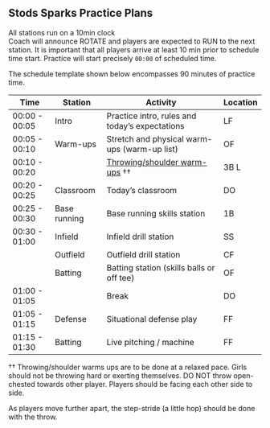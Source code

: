 ## Stods Sparks Practice Plans

<auro-alert type="information" style="margin-bottom: 2rem">
All stations run on a 10min clock<br>Coach will announce ROTATE and players are expected to RUN to the next station.
</auro-alert>

<auro-alert type="information" style="margin-bottom: 2rem">
It is important that all players arrive at least 10 min prior to schedule time start. Practice will start precisely <code>00:00</code> of scheduled time.
</auro-alert>

The schedule template shown below encompasses 90 minutes of practice time.


| Time | Station | Activity | Location |
| --- | --- | --- | --- |
| 00:00 - 00:05 | Intro | Practice intro, rules and today’s expectations   | LF |
| 00:05 - 00:10 | Warm-ups | Stretch and physical warm-ups (warm-up list) | OF |
| 00:10 - 00:20 |  | [Throwing/shoulder warm-ups](https://www.youtube.com/watch?v=BomXCfnLl7Q&ab_channel=ChristopherTirao) †† | 3B L |
| 00:20 - 00:25 | Classroom | Today’s classroom | DO |
| 00:25 - 00:30 | Base running | Base running skills station | 1B |
| 00:30 - 01:00 | Infield | Infield drill station  | SS |
| | Outfield | Outfield drill station | CF |
| | Batting | Batting station (skills balls or off tee) | OF |
| 01:00 - 01:05 | | Break | DO |
| 01:05 - 01:15 |Defense | Situational defense play | FF |
| 01:15 - 01:30 | Batting | Live pitching / machine | FF |

†† Throwing/shoulder warms ups are to be done at a relaxed pace. Girls should not be throwing hard or exerting themselves. DO NOT throw open-chested towards other player. Players should be facing each other side to side.

As players move further apart, the step-stride (a little hop) should be done with the throw.


<link rel="stylesheet" href="https://unpkg.com/@alaskaairux/design-tokens@latest/dist/tokens/CSSCustomProperties.css" />
<link rel="stylesheet" href="https://unpkg.com/@alaskaairux/webcorestylesheets@latest/dist/bundled/essentials.css" />

<script src="https://unpkg.com/@aurodesignsystem/auro-alert@latest/dist/auro-alert__bundled.js" type="module"></script>
